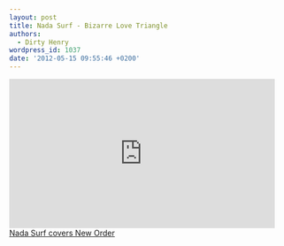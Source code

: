 ```yaml
---
layout: post
title: Nada Surf - Bizarre Love Triangle
authors:
  - Dirty Henry
wordpress_id: 1037
date: '2012-05-15 09:55:46 +0200'
---
```

<iframe frameborder="no" width="480" height="270" scrolling="no" src="http://www.avclub.com/video_embed/?id=70702"></iframe><br /><a href="http://www.avclub.com/articles/nada-surf-covers-new-order,70702/" target="_blank" title="Nada Surf covers New Order">Nada Surf covers New Order</a>
